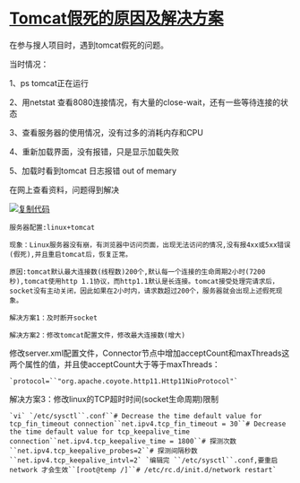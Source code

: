 # [Tomcat假死的原因及解决方案](https://www.cnblogs.com/Good-Life/p/8980985.html)



在参与搜人项目时，遇到tomcat假死的问题。

当时情况：

1、ps tomcat正在运行

2、用netstat 查看8080连接情况，有大量的close-wait，还有一些等待连接的状态

3、查看服务器的使用情况，没有过多的消耗内存和CPU

4、重新加载界面，没有报错，只是显示加载失败

5、加载时看到tomcat 日志报错 out of memary

在网上查看资料，问题得到解决

[![复制代码](https://common.cnblogs.com/images/copycode.gif)](javascript:void(0);)

```
服务器配置:linux+tomcat

现象：Linux服务器没有崩，有浏览器中访问页面，出现无法访问的情况,没有报4xx或5xx错误(假死),并且重启tomcat后，恢复正常。

原因:tomcat默认最大连接数(线程数)200个,默认每一个连接的生命周期2小时(7200秒),tomcat使用http 1.1协议，而http1.1默认是长连接。tomcat接受处理完请求后，socket没有主动关闭，因此如果在2小时内，请求数超过200个，服务器就会出现上述假死现象。

解决方案1：及时断开socket

解决方案2：修改tomcat配置文件，修改最大连接数(增大)
```

修改server.xml配置文件，Connector节点中增加acceptCount和maxThreads这两个属性的值，并且使acceptCount大于等于maxThreads：

```
`protocol=``"org.apache.coyote.http11.Http11NioProtocol"`
```

解决方案3：修改linux的TCP超时时间(socket生命周期)限制

```
`vi` `/etc/sysctl``.conf``# Decrease the time default value for tcp_fin_timeout connection``net.ipv4.tcp_fin_timeout = 30``# Decrease the time default value for tcp_keepalive_time connection``net.ipv4.tcp_keepalive_time = 1800``# 探测次数``net.ipv4.tcp_keepalive_probes=2``# 探测间隔秒数``net.ipv4.tcp_keepalive_intvl=2` `编辑完 ``/etc/sysctl``.conf,要重启network 才会生效``[root@temp /]``# /etc/rc.d/init.d/network restart`
```